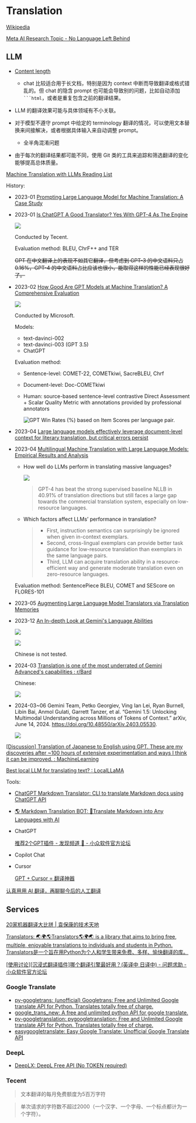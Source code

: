 # Translation
[Wikipedia](https://en.wikipedia.org/wiki/Machine_translation)

[Meta AI Research Topic - No Language Left Behind](https://ai.meta.com/research/no-language-left-behind/)

## LLM
- [Content length](../Models/README.md#context-length)
  - chat 比较适合用于长文档，特别是因为 context 中断而导致翻译或格式错乱的。但 chat 的隐含 prompt 也可能会导致别的问题，比如自动添加 <code>```html</code>，或者是重复包含之前的翻译结果。

- LLM 的翻译效果可能与具体领域有不小关联。

- 对于模型不遵守 prompt 中给定的 terminology 翻译的情况，可以使用文本替换来间接解决，或者根据具体输入来自动调整 prompt。
  - 全半角混淆问题

- 由于每次的翻译结果都可能不同，使用 Git 类的工具来追踪和筛选翻译的变化能够提高总体质量。

[Machine Translation with LLMs Reading List](https://github.com/hsing-wang/Awesome-LLM-MT)

History:
- 2023-01 [Prompting Large Language Model for Machine Translation: A Case Study](https://arxiv.org/abs/2301.07069)

- 2023-01 [Is ChatGPT A Good Translator? Yes With GPT-4 As The Engine](https://arxiv.org/abs/2301.08745)

  ![](images/README/2301.08745.png)

  Conducted by Tecent.

  Evaluation method: BLEU, ChrF++ and TER

  ~~GPT 在中文翻译上的表现不如其它翻译，但考虑到 GPT-3 的中文语料只占 0.16%，GPT-4 的中文语料占比应该也很小，能取得这样的性能已经表现很好了。~~

- 2023-02 [How Good Are GPT Models at Machine Translation? A Comprehensive Evaluation](https://arxiv.org/abs/2302.09210)

  ![](images/README/2302.09210.png)

  Conducted by Microsoft.

  Models:
  - text-davinci-002
  - text-davinci-003 (GPT 3.5)
  - ChatGPT

  Evaluation method:
  - Sentence-level: COMET-22, COMETkiwi, SacreBLEU, Chrf
  - Document-level: Doc-COMETkiwi
  - Human: source-based sentence-level contrastive Direct Assessment + Scalar Quality Metric with annotations provided by professional annotators

    ![GPT Win Rates (%) based on Item Scores per language pair.](images/README/2302.09210-human.png)

- 2023-04 [Large language models effectively leverage document-level context for literary translation, but critical errors persist](https://arxiv.org/abs/2304.03245)

- 2023-04 [Multilingual Machine Translation with Large Language Models: Empirical Results and Analysis](https://arxiv.org/abs/2304.04675)

  - How well do LLMs perform in translating massive languages?

    ![](images/README/2304.04675.png)

    > GPT-4 has beat the strong supervised baseline NLLB in 40.91% of translation directions but still faces a large gap towards the commercial translation system, especially on low-resource languages.

  - Which factors affect LLMs’ performance in translation?
  
    > - First, instruction semantics can surprisingly be ignored when given in-context exemplars.
    > - Second, cross-lingual exemplars can provide better task guidance for low-resource translation than exemplars in the same language pairs.
    > - Third, LLM can acquire translation ability in a resource-efficient way and generate moderate translation even on zero-resource languages.

  Evaluation method: SentencePiece BLEU, COMET and SEScore on FLORES-101

- 2023-05 [Augmenting Large Language Model Translators via Translation Memories](https://arxiv.org/abs/2305.17367)

- 2023-12 [An In-depth Look at Gemini's Language Abilities](https://arxiv.org/abs/2312.11444v2)

  ![](https://arxiv.org/html/2312.11444v2/extracted/5315019/figures/mt_bubble_final_sb.png)

  ![](https://arxiv.org/html/2312.11444v2/extracted/5315019/figures/mt_bubble_final_zero_sb.png)

  Chinese is not tested.

- 2024-03 [Translation is one of the most underrated of Gemini Advanced's capabilities : r/Bard](https://www.reddit.com/r/Bard/comments/1b8svx4/translation_is_one_of_the_most_underrated_of/)

  Chinese:

  ![](https://preview.redd.it/translation-is-one-of-the-most-underrated-of-gemini-v0-3np0qo9kpwmc1.jpeg?width=1984&format=pjpg&auto=webp&s=3538d34288ae249db5af827eca99d4178233e8a7)

- 2024-03~06 Gemini Team, Petko Georgiev, Ving Ian Lei, Ryan Burnell, Libin Bai, Anmol Gulati, Garrett Tanzer, et al. “Gemini 1.5: Unlocking Multimodal Understanding across Millions of Tokens of Context.” arXiv, June 14, 2024. https://doi.org/10.48550/arXiv.2403.05530.

  ![](images/README/Gemini1.5.png)

[\[Discussion\] Translation of Japanese to English using GPT. These are my discoveries after ~100 hours of extensive experimentation and ways I think it can be improved. : MachineLearning](https://www.reddit.com/r/MachineLearning/comments/12pqqg6/discussion_translation_of_japanese_to_english/)

[Best local LLM for translating text? : LocalLLaMA](https://www.reddit.com/r/LocalLLaMA/comments/12o25ca/best_local_llm_for_translating_text/)

Tools:
- [ChatGPT Markdown Translator: CLI to translate Markdown docs using ChatGPT API](https://github.com/smikitky/chatgpt-md-translator)
- [🌎 Markdown Translation BOT: 💬Translate Markdown into Any Languages with AI](https://github.com/3ru/gpt-translate)
- ChatGPT

  [推荐2个GPT插件 - 发现频道 🔎 - 小众软件官方论坛](https://meta.appinn.net/t/topic/45964)
- Copilot Chat
- Cursor

  [GPT + Cursor = 翻译神器](https://iriszhang.club/gpt-cursor)

[认真用用 AI 翻译，再聊聊今后的人工翻译](https://mp.weixin.qq.com/s/Qi7iUUoNw_1bW9JTXyvakQ)

## Services
[20家机器翻译大比拼 | 袁保康的技术天地](https://kangear.github.io/cloud/2022/03/18/cloud-translate-price.html)

[Translators: 🌏🌍🌎Translators🌎🌍🌏 is a library that aims to bring free, multiple, enjoyable translations to individuals and students in Python. Translators是一个旨在用Python为个人和学生带来免费、多样、愉快翻译的库。](https://github.com/UlionTse/translators)

[\[使用讨论\]\[沉浸式翻译插件\]哪个翻译引擎最好用？(英译中 日译中) - 问题求助 - 小众软件官方论坛](https://meta.appinn.net/t/topic/51833)

### Google Translate
- [py-googletrans: (unofficial) Googletrans: Free and Unlimited Google translate API for Python. Translates totally free of charge.](https://github.com/ssut/py-googletrans)
- [google\_trans\_new: A free and unlimited python API for google translate.](https://github.com/lushan88a/google_trans_new)
- [py-googletranslation: pygoogletranslation: Free and Unlimited Google translate API for Python. Translates totally free of charge.](https://github.com/Saravananslb/py-googletranslation)
- [easygoogletranslate: Easy Google Translate: Unofficial Google Translate API](https://github.com/ahmeterenodaci/easygoogletranslate)

### DeepL
- [DeepLX: DeepL Free API (No TOKEN required)](https://github.com/OwO-Network/DeepLX)

### Tecent
> 文本翻译的每月免费额度为5百万字符

> 单次请求的字符数不超过2000（一个汉字、一个字母、一个标点都计为一个字符）。